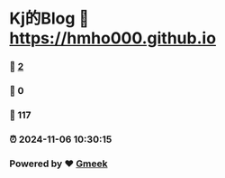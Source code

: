 # Kj的Blog :link: https://hmho000.github.io 
### :page_facing_up: [2](https://hmho000.github.io/tag.html) 
### :speech_balloon: 0 
### :hibiscus: 117 
### :alarm_clock: 2024-11-06 10:30:15 
### Powered by :heart: [Gmeek](https://github.com/Meekdai/Gmeek)
